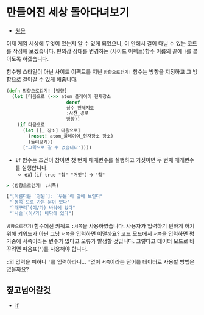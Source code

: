 # 만들어진 세상 돌아다녀보기

- [원문](https://www.lisperati.com/walking.html)


 이제 게임 세상에 무엇이 있는지 알 수 있게 되었으니, 이 안에서 걸어 다닐 수 있는 코드를 작성해 보겠습니다.
 편의상 상태를 변경하는 (사이드 이펙트)함수 이름의 끝에 `!`를 붙이도록 하겠습니다.

 함수형 스타일이 아닌 사이드 이펙트를 지닌 `방향으로걷기!` 함수는 방향을 지정하고 그 방향으로 걸어갈 수 있게 해줍니다.
 
``` clojure
(defn 방향으로걷기! [방향]
  (let [다음으로 (->> atom_플레이어_현재장소
                      deref
                      상수_전체지도
                      :사전_경로
                      방향)]
    (if 다음으로
      (let [[_ 장소] 다음으로]
        (reset! atom_플레이어_현재장소 장소)
        (둘러보기))
      ["그쪽으로 갈 수 없습니다"])))
```

- `if` 함수는 조건이 참이면 첫 번째 매개변수를 실행하고 거짓이면 두 번째 매개변수를 실행합니다.
  - ex) `(if true "참" "거짓")` -> `"참"`

``` clojure
> (방향으로걷기! :서쪽)

["[아름다운 `정원`]: `우물`이 앞에 보인다"
 "`동쪽`으로 가는 문이 있다"
 "`개구리`(이/가) 바닦에 있다"
 "`사슬`(이/가) 바닦에 있다"]
```

 `방향으로걷기!`함수에선 키워드 `:서쪽`을 사용하였습니다. 사용자가 입력하기 편하게 하기 위해 키워드가 아닌 그냥 `서쪽`을 입력하면 어떨까요?
 코드 모드에서 `서쪽`을 입력하면 평가중에 서쪽이라는 변수가 없다고 오류가 발생할 것입니다. 그렇다고 데이터 모드로 바꾸려면 따옴표(`'`)를 사용해야 합니다.

 `:`의 입력을 피하니 `'`를 입력하라니... `'`없이 `서쪽`이라는 단어를 데이터로 사용할 방법은 없을까요?

## 짚고넘어갈것

- [if](https://clojuredocs.org/clojure.core/if)

